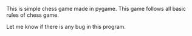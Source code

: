 This is simple chess game made in pygame. This game follows all basic rules of chess game.

Let me know if there is any bug in this program.
